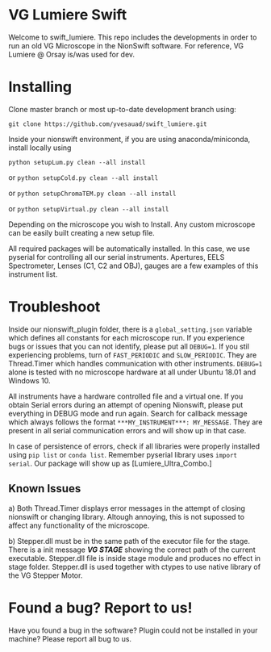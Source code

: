 

# VG Lumiere Swift
Welcome to swift_lumiere. This repo includes the developments in order to run an old VG Microscope in the NionSwift software. For reference, VG Lumiere @ Orsay is/was used for dev.

# Installing
Clone master branch or most up-to-date development branch using:

`git clone https://github.com/yvesauad/swift_lumiere.git`

Inside your nionswift environment, if you are using anaconda/miniconda, install locally using 

`python setupLum.py clean --all install`

or `python setupCold.py clean --all install`

or `python setupChromaTEM.py clean --all install`

or `python setupVirtual.py clean --all install`

Depending on the microscope you wish to Install. Any custom microscope can be easily built creating a new setup file.

All required packages will be automatically installed. In this case, we use pyserial for controlling all our serial instruments. Apertures, EELS Spectrometer, Lenses (C1, C2 and OBJ), gauges are a few examples of this instrument list.

# Troubleshoot

Inside our nionswift_plugin folder, there is a `global_setting.json` variable which defines all constants for each microscope run. If you experience bugs or issues that you can not identify, please put all `DEBUG=1`. If you stil experiencing problems, turn of `FAST_PERIODIC` and `SLOW_PERIODIC`. They are Thread.Timer which handles communication with other instruments. `DEBUG=1` alone is tested with no microscope hardware at all under Ubuntu 18.01 and Windows 10.

All instruments have a hardware controlled file and a virtual one. If you obtain Serial errors during an attempt of opening Nionswift, please put everything in DEBUG mode and run again. Search for callback message which always follows the format `***MY_INSTRUMENT***: MY_MESSAGE`. They are present in all serial communication errors and will show up in that case.

In case of persistence of errors, check if all libraries were properly installed using `pip list` or `conda list`. Remember pyserial library uses `import serial`. Our package will show up as [Lumiere_Ultra_Combo.]

## Known Issues

a) Both Thread.Timer displays error messages in the attempt of closing nionswift or changing library. Altough annoying, this is not supossed to affect any functionality of the microscope.

b) Stepper.dll must be in the same path of the executor file for the stage. There is a init message ***VG STAGE*** showing the correct path of the current executable. Stepper.dll file is inside stage module and produces no effect in stage folder. Stepper.dll is used together with ctypes to use native library of the VG Stepper Motor.


# Found a bug? Report to us!

Have you found a bug in the software? Plugin could not be installed in your machine? Please report all bug to us.
